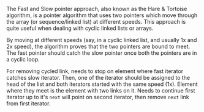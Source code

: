 The Fast and Slow pointer approach, also known as the Hare & Tortoise algorithm, is a pointer algorithm that uses two
pointers which move through the array (or sequence/linked list) at different speeds. This approach is quite useful when
dealing with cyclic linked lists or arrays.

By moving at different speeds (say, in a cyclic linked list, and usually 1x and 2x speed), the algorithm proves that the
two pointers are bound to meet. The fast pointer should catch the slow pointer once both the pointers are in a cyclic
loop.

For removing cycled link, needs to stop on element where fast iterator catches slow iterator. Then, one of the iterator
should be assigned to the head of the list and both iterators started with the same speed (1x). Element where they meet
is the element with two links on it. Needs to continue first iterator up to it's `next` will point on second iterator,
then remove `next` link from first iterator.
